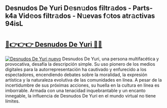 ## Desnudos De Yuri D𝚎sn𝚞dos filtr𝚊dos - Parts-k4a Vid𝚎os filtr𝚊dos - N𝚞evas f𝚘tos atr𝚊ctivas 94isL

# <h2><a href="http://mb4m8y8.tromn.icu/?c=Desnudos+De+Yuri">🔗👉👉👉 Desnudos De Yuri 🔗🔗</a></h2>

[![Desnudos De Yuri nuevo](https://i.imgur.com/pEAQMta.gif)](http://mb4m8y8.tromn.icu/?c=Desnudos+De+Yuri)
Desnudos De Yuri, una persona multifacética y provocativa, desafía la descripción simple. Su uso pionero de los medios digitales para la autorrepresentación ha cautivado y enfurecido a los espectadores, encendiendo debates sobre la moralidad, la expresión artística y la naturaleza evolutiva de las comunidades en línea. A pesar de la incertidumbre de sus próximas acciones, su huella en la cultura en línea es imborrable. Armada con una tenacidad inquebrantable y un encanto innegable, la influencia de Desnudos De Yuri en el mundo virtual no tiene límites.
